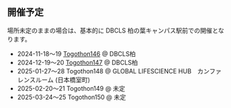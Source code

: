 ## 開催予定

場所未定のままの場合は、基本的に DBCLS 柏の葉キャンパス駅前での開催となります。

* 2024-11-18〜19 [Togothon146](https://github.com/dbcls/Togothon/wiki/Togothon146) @ DBCLS柏
* 2024-12-19〜20 [Togothon147](https://github.com/dbcls/Togothon/wiki/Togothon147) @ DBCLS柏
* 2025-01-27〜28 Togothon148 @ GLOBAL LIFESCIENCE HUB　カンファレンスルーム (日本橋室町)
* 2025-02-20〜21 Togothon149 @ 未定
* 2025-03-24〜25 Togothon150 @ 未定

